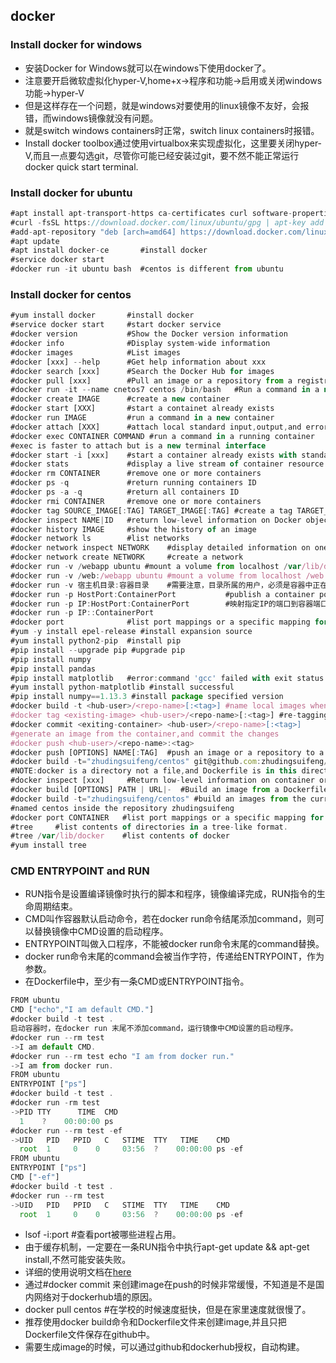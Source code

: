 ## docker
### Install docker for windows
- 安装Docker for Windows就可以在windows下使用docker了。
- 注意要开启微软虚拟化hyper-V,home+x->程序和功能->启用或关闭windows功能->hyper-V
- 但是这样存在一个问题，就是windows对要使用的linux镜像不友好，会报错，而windows镜像就没有问题。
- 就是switch windows containers时正常，switch linux containers时报错。
- Install docker toolbox通过使用virtualbox来实现虚拟化，这里要关闭hyper-V,而且一点要勾选git，尽管你可能已经安装过git，要不然不能正常运行docker quick start terminal.
### Install docker for ubuntu
```javascript
#apt install apt-transport-https ca-certificates curl software-properties-common
#curl -fsSL https://download.docker.com/linux/ubuntu/gpg | apt-key add -
#add-apt-repository "deb [arch=amd64] https://download.docker.com/linux/ubuntu $(lsb_release -cs) stable"
#apt update
#apt install docker-ce       #install docker
#service docker start
#docker run -it ubuntu bash  #centos is different from ubuntu
```
### Install docker for centos
```javascript
#yum install docker       #install docker
#service docker start     #start docker service
#docker version           #Show the Docker version information
#docker info              #Display system-wide information
#docker images            #List images
#docker [xxx] --help      #Get help information about xxx
#docker search [xxx]      #Search the Docker Hub for images
#docker pull [xxx]        #Pull an image or a repository from a registry
#docker run -it --name cnetos7 centos /bin/bash   #Run a command in a new container
#docker create IMAGE      #create a new container
#docker start [XXX]       #start a containet already exists
#docker run IMAGE         #run a command in a new container
#docker attach [XXX]      #attach local standard input,output,and error streams to a running container
#docker exec CONTAINER COMMAND #run a command in a running container
#exec is faster to attach but is a new terminal interface
#docker start -i [xxx]    #start a container already exists with standard io
#docker stats             #display a live stream of container resource usage statistics
#docker rm CONTAINER      #remove one or more containers
#docker ps -q             #return running containers ID
#docker ps -a -q          #return all containers ID
#docker rmi CONTAINER     #remove one or more containers
#docker tag SOURCE_IMAGE[:TAG] TARGET_IMAGE[:TAG] #create a tag TARGET_IMAGE that refers to SOURCE_IMAGE
#docker inspect NAME|ID   #return low-level information on Docker objects
#docker history IMAGE     #show the history of an image
#docker network ls        #list networks
#docker network inspect NETWORK    #display detailed information on one or more networks
#docker network create NETWORK     #create a network
#docker run -v /webapp ubuntu #mount a volume from localhost /var/lib/docker/volumes to container /webapp
#docker run -v /web:/webapp ubuntu #mount a volume from localhost /web to container /webapp
#docker run -v 宿主机目录:容器目录    #需要注意，目录所属的用户，必须是容器中正在执行你程序的用户，通常是root用户，不然文件会拒绝访问。
#docker run -p HostPort:ContainerPort           #publish a container port to the host
#docker run -p IP:HostPort:ContainerPort        #映射指定IP的端口到容器端口
#docker run -p IP::ContainerPort 
#docker port              #list port mappings or a specific mapping for the container
#yum -y install epel-release #install expansion source
#yum install python2-pip  #install pip
#pip install --upgrade pip #upgrade pip
#pip install numpy
#pip install pandas
#pip install matplotlib   #error:command 'gcc' failed with exit status 1.Missing modules
#yum install python-matplotlib #install successful
#pip install numpy==1.13.3 #install package specified version
#docker build -t <hub-user>/<repo-name>[:<tag>] #name local images when build it
#docker tag <existing-image> <hub-user>/<repo-name>[:<tag>] #re-tagging an existing local image
#docker commit <exiting-container> <hub-user>/<repo-name>[:<tag>] 
#generate an image from the container,and commit the changes
#docker push <hub-user>/<repo-name>:<tag>
#docker push [OPTIONS] NAME[:TAG]  #push an image or a repository to a registry
#docker build -t="zhudingsuifeng/centos" git@github.com:zhudingsuifeng/docker
#NOTE:docker is a directory not a file,and Dockerfile is in this directory.
#docker inspect [xxx]     #Return low-level information on container or image [xxx]
#docker build [OPTIONS] PATH | URL|-  #Build an image from a Dockerfile
#docker build -t="zhudingsuifeng/centos" #build an images from the current directory of the Dockerfile
#named centos inside the repository zhudingsuifeng
#docker port CONTAINER   #list port mappings or a specific mapping for the container
#tree     #list contents of directories in a tree-like format.
#tree /var/lib/docker    #list contents of docker
#yum install tree
```
### CMD ENTRYPOINT and RUN
- RUN指令是设置编译镜像时执行的脚本和程序，镜像编译完成，RUN指令的生命周期结束。
- CMD叫作容器默认启动命令，若在docker run命令结尾添加command，则可以替换镜像中CMD设置的启动程序。
- ENTRYPOINT叫做入口程序，不能被docker run命令末尾的command替换。
- docker run命令末尾的command会被当作字符，传递给ENTRYPOINT，作为参数。
- 在Dockerfile中，至少有一条CMD或ENTRYPOINT指令。
```javascript
FROM ubuntu
CMD ["echo","I am default CMD."]
#docker build -t test .
启动容器时，在docker run 末尾不添加command，运行镜像中CMD设置的启动程序。
#docker run --rm test
->I am default CMD.
#docker run --rm test echo "I am from docker run."
->I am from docker run.
FROM ubuntu
ENTRYPOINT ["ps"]
#docker build -t test .
#docker run -rm test
->PID TTY      TIME  CMD
  1    ?    00:00:00 ps
#docker run --rm test -ef
->UID   PID   PPID   C   STIME  TTY   TIME    CMD
  root  1     0    0     03:56  ?    00:00:00 ps -ef
FROM ubuntu
ENTRYPOINT ["ps"]
CMD ["-ef"]
#docker build -t test .
#docker run --rm test
->UID   PID   PPID   C   STIME  TTY   TIME    CMD
  root  1     0    0     03:56  ?    00:00:00 ps -ef
```
- lsof -i:port \#查看port被哪些进程占用。
- 由于缓存机制，一定要在一条RUN指令中执行apt-get update && apt-get install,不然可能安装失败。
- 详细的使用说明文档在[here](https://docs.docker.com)
- 通过\#docker commit 来创建image在push的时候非常缓慢，不知道是不是国内网络对于dockerhub墙的原因。
- docker pull centos #在学校的时候速度挺快，但是在家里速度就很慢了。
- 推荐使用docker build命令和Dockerfile文件来创建image,并且只把Dockerfile文件保存在github中。
- 需要生成image的时候，可以通过github和dockerhub授权，自动构建。

